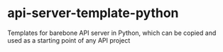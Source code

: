 # api-server-template-python
Templates for barebone API server in Python, which can be copied and used as a starting point of any API project

